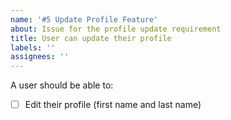 ```yaml
---
name: '#5 Update Profile Feature'
about: Issue for the profile update requirement
title: User can update their profile
labels: ''
assignees: ''
---
```


A user should be able to:

- [ ] Edit their profile (first name and last name)
